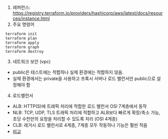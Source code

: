 1. 레퍼런스: https://registry.terraform.io/providers/hashicorp/aws/latest/docs/resources/instance.html
2. 주요 명령어

```
terraform init
terraform plan
terraform apply
terraform graph
terraform destroy
```

3. 네트워크 보안 (vpc)
  - public은 테스트에는 적합하나 실제 환경에는 적합하지 않음.
  - 실제 환경에서는 private을 사용하고 프록시 서버나 로드 밸런서만 public으로 설정해야 함

4. 로드밸런서
  - ALB: HTTP(S)에 트래픽 처리에 적합한 로드 밸런서 OSI 7계층에서 동작
  - NLB: TCP, UDP, TLS 트래픽 처리에 적합하고 ALB보다 빠르게 확장/축소 가능, 초당 수천만의 요청을 처리할 수 있도록 처리 (OSI 4계층)
  - CLB: 레거시 로드 밸런서로 4계층, 7계층 모두 작동하나 기능은 훨씬 적음
  - [비교](https://aws.amazon.com/elasticloadbalancing/features/#Product_comparisons)
